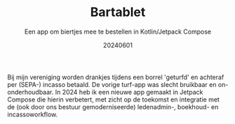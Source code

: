 ﻿---
{
  "title": "Bartablet",
  "subtitle": "Een app om biertjes mee te bestellen in Kotlin/Jetpack Compose",
  "image": "/portfolio/bar_tablet.png",
  "tags": [
    "solo",
    "programmeren",
    "vereniging"
  ],
  "links": [
    {
      "text": "Repository",
      "href": "https://github.com/grooverjazz/bar"
    },
    {
      "text": "Documentatie",
      "href": "https://docs.google.com/document/d/13y2PimAA90RxNFoKKKYDVXsU0YkKKWx4LB_UWDWK3Qg"
    }
  ],
  "date": "20240601"
}
---

Bij mijn vereniging worden drankjes tijdens een borrel 'geturfd' en achteraf per (SEPA-) incasso betaald.
De vorige turf-app was slecht bruikbaar en on-onderhoudbaar.
In 2024 heb ik een nieuwe app gemaakt in Jetpack Compose die hierin verbetert, met zicht op de toekomst en integratie met de (ook door ons bestuur gemoderniseerde) ledenadmin-, boekhoud- en incassoworkflow.